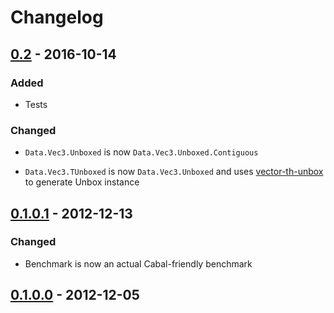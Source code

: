 # Changelog

## [0.2] - 2016-10-14

### Added

- Tests

### Changed

- `Data.Vec3.Unboxed` is now `Data.Vec3.Unboxed.Contiguous`

- `Data.Vec3.TUnboxed` is now `Data.Vec3.Unboxed` and uses
  [vector-th-unbox][] to generate Unbox instance

## [0.1.0.1] - 2012-12-13

### Changed

- Benchmark is now an actual Cabal-friendly benchmark

## [0.1.0.0] - 2012-12-05

[0.2]:     https://github.com/dzhus/static-text/compare/0.1.0.1...0.2
[0.1.0.1]: https://github.com/dzhus/static-text/compare/0.1.0.0...0.1.0.1
[0.1.0.0]: https://github.com/dzhus/static-text/tree/0.1.0.0

[vector-th-unbox]: https://hackage.haskell.org/package/vector-th-unbox
